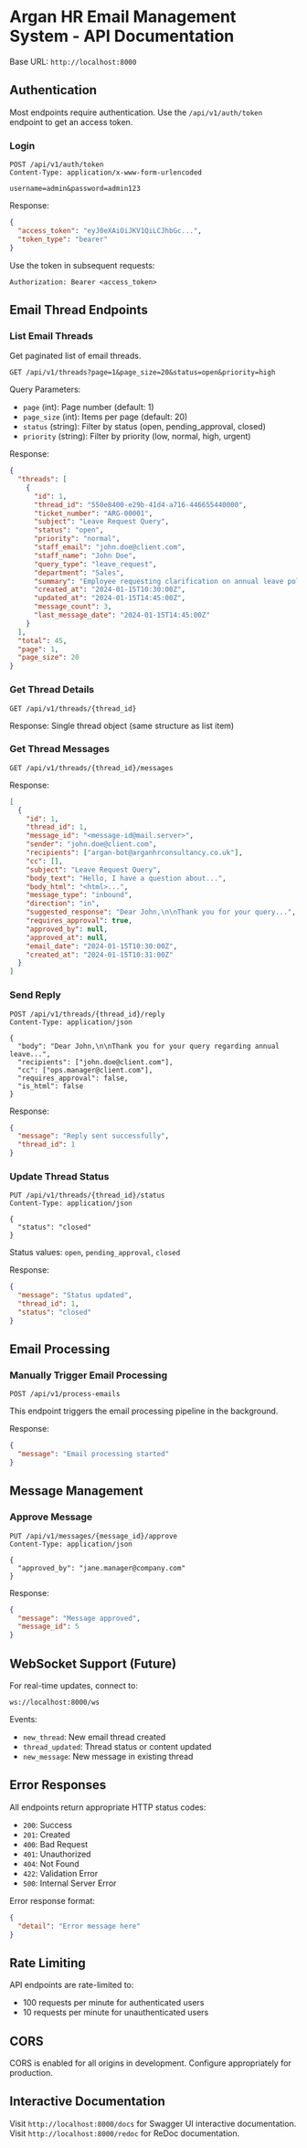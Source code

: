 # Argan HR Email Management System - API Documentation

Base URL: `http://localhost:8000`

## Authentication

Most endpoints require authentication. Use the `/api/v1/auth/token` endpoint to get an access token.

### Login
```
POST /api/v1/auth/token
Content-Type: application/x-www-form-urlencoded

username=admin&password=admin123
```

Response:
```json
{
  "access_token": "eyJ0eXAiOiJKV1QiLCJhbGc...",
  "token_type": "bearer"
}
```

Use the token in subsequent requests:
```
Authorization: Bearer <access_token>
```

## Email Thread Endpoints

### List Email Threads

Get paginated list of email threads.

```
GET /api/v1/threads?page=1&page_size=20&status=open&priority=high
```

Query Parameters:
- `page` (int): Page number (default: 1)
- `page_size` (int): Items per page (default: 20)
- `status` (string): Filter by status (open, pending_approval, closed)
- `priority` (string): Filter by priority (low, normal, high, urgent)

Response:
```json
{
  "threads": [
    {
      "id": 1,
      "thread_id": "550e8400-e29b-41d4-a716-446655440000",
      "ticket_number": "ARG-00001",
      "subject": "Leave Request Query",
      "status": "open",
      "priority": "normal",
      "staff_email": "john.doe@client.com",
      "staff_name": "John Doe",
      "query_type": "leave_request",
      "department": "Sales",
      "summary": "Employee requesting clarification on annual leave policy",
      "created_at": "2024-01-15T10:30:00Z",
      "updated_at": "2024-01-15T14:45:00Z",
      "message_count": 3,
      "last_message_date": "2024-01-15T14:45:00Z"
    }
  ],
  "total": 45,
  "page": 1,
  "page_size": 20
}
```

### Get Thread Details

```
GET /api/v1/threads/{thread_id}
```

Response: Single thread object (same structure as list item)

### Get Thread Messages

```
GET /api/v1/threads/{thread_id}/messages
```

Response:
```json
[
  {
    "id": 1,
    "thread_id": 1,
    "message_id": "<message-id@mail.server>",
    "sender": "john.doe@client.com",
    "recipients": ["argan-bot@arganhrconsultancy.co.uk"],
    "cc": [],
    "subject": "Leave Request Query",
    "body_text": "Hello, I have a question about...",
    "body_html": "<html>...",
    "message_type": "inbound",
    "direction": "in",
    "suggested_response": "Dear John,\n\nThank you for your query...",
    "requires_approval": true,
    "approved_by": null,
    "approved_at": null,
    "email_date": "2024-01-15T10:30:00Z",
    "created_at": "2024-01-15T10:31:00Z"
  }
]
```

### Send Reply

```
POST /api/v1/threads/{thread_id}/reply
Content-Type: application/json

{
  "body": "Dear John,\n\nThank you for your query regarding annual leave...",
  "recipients": ["john.doe@client.com"],
  "cc": ["ops.manager@client.com"],
  "requires_approval": false,
  "is_html": false
}
```

Response:
```json
{
  "message": "Reply sent successfully",
  "thread_id": 1
}
```

### Update Thread Status

```
PUT /api/v1/threads/{thread_id}/status
Content-Type: application/json

{
  "status": "closed"
}
```

Status values: `open`, `pending_approval`, `closed`

Response:
```json
{
  "message": "Status updated",
  "thread_id": 1,
  "status": "closed"
}
```

## Email Processing

### Manually Trigger Email Processing

```
POST /api/v1/process-emails
```

This endpoint triggers the email processing pipeline in the background.

Response:
```json
{
  "message": "Email processing started"
}
```

## Message Management

### Approve Message

```
PUT /api/v1/messages/{message_id}/approve
Content-Type: application/json

{
  "approved_by": "jane.manager@company.com"
}
```

Response:
```json
{
  "message": "Message approved",
  "message_id": 5
}
```

## WebSocket Support (Future)

For real-time updates, connect to:
```
ws://localhost:8000/ws
```

Events:
- `new_thread`: New email thread created
- `thread_updated`: Thread status or content updated
- `new_message`: New message in existing thread

## Error Responses

All endpoints return appropriate HTTP status codes:

- `200`: Success
- `201`: Created
- `400`: Bad Request
- `401`: Unauthorized
- `404`: Not Found
- `422`: Validation Error
- `500`: Internal Server Error

Error response format:
```json
{
  "detail": "Error message here"
}
```

## Rate Limiting

API endpoints are rate-limited to:
- 100 requests per minute for authenticated users
- 10 requests per minute for unauthenticated users

## CORS

CORS is enabled for all origins in development. Configure appropriately for production.

## Interactive Documentation

Visit `http://localhost:8000/docs` for Swagger UI interactive documentation.
Visit `http://localhost:8000/redoc` for ReDoc documentation. 